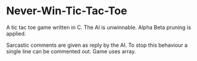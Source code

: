 # Never-Win-Tic-Tac-Toe
A tic tac toe game written in C. The AI is unwinnable. Alpha Beta pruning is applied.

Sarcastic comments are given as reply by the AI. To stop this behaviour a single line can be commented out.
Game uses array.
